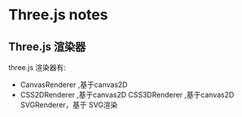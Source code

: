# Three.js notes  



## Three.js 渲染器


three.js 渲染器有:

- CanvasRenderer ,基于canvas2D
- CSS2DRenderer ,基于canvas2D
CSS3DRenderer ,基于canvas2D
SVGRenderer，基于 SVG渲染 


